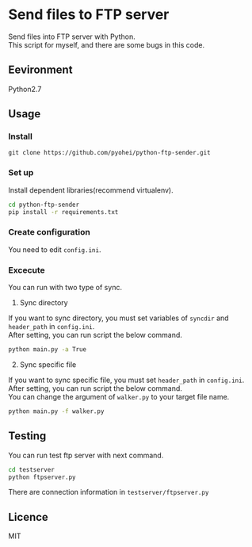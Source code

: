 # Send files to FTP server

Send files into FTP server with Python.  
This script for myself, and there are some bugs in this code.  


## Eevironment

Python2.7


## Usage

### Install

`git clone https://github.com/pyohei/python-ftp-sender.git`

### Set up

Install dependent libraries(recommend virtualenv).  

```sh
cd python-ftp-sender
pip install -r requirements.txt
```

### Create configuration

You need to edit `config.ini`.  

### Excecute

You can run with two type of sync.  

1. Sync directory

If you want to sync directory, you must set variables of `syncdir` and `header_path` in `config.ini`.  
After setting, you can run script the below command.  

```sh
python main.py -a True
```

2. Sync specific file

If you want to sync specific file, you must set `header_path` in `config.ini`.  
After setting, you can run script the below command.  
You can change the argument of `walker.py` to your target file name.  

```sh
python main.py -f walker.py
```

## Testing

You can run test ftp server with next command.

```sh
cd testserver
python ftpserver.py
```

There are connection information in `testserver/ftpserver.py`

## Licence 

MIT
